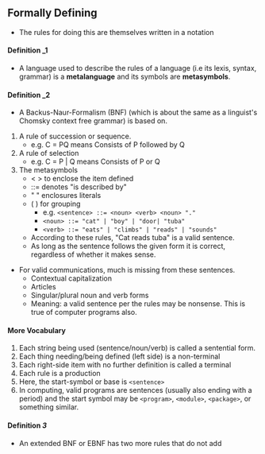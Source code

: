 ## Formally Defining
- The rules for doing this are themselves written in a notation
#### Definition _1
- A language used to describe the rules of a language (i.e its lexis, syntax, grammar) is a **metalanguage** and its symbols are **metasymbols**.
#### Definition _2
- A Backus-Naur-Formalism (BNF) (which is about the same as a linguist's Chomsky context free grammar) is based on.
1. A rule of succession or sequence.
	- e.g.    C = PQ    means Consists of P followed by Q
2. A rule of selection
	- e.g.    C = P | Q   means Consists of P or Q
3. The metasymbols
	- < >   to enclose the item defined
	- ::=    denotes "is described by"
	- "  "   enclosures literals
	- (  )    for grouping
		- e.g. `<sentence> ::= <noun> <verb> <noun> "."`
		-  `<noun> ::= "cat" | "boy" | "door| "tuba"`
		-  `<verb> ::= "eats" | "climbs" | "reads" | "sounds"`
	- According to these rules, "Cat reads tuba" is a valid sentence.
	- As long as the sentence follows the given form it is correct, regardless of whether it makes sense.
- For valid communications, much is missing from these sentences.
	- Contextual capitalization
	- Articles
	- Singular/plural noun and verb forms
	- Meaning: a valid sentence per the rules may be nonsense. This is true of computer programs also.
#### More Vocabulary
1. Each string being used (sentence/noun/verb) is called a sentential form.
2. Each thing needing/being defined (left side) is a non-terminal
3. Each right-side item with no further definition is called a terminal
4. Each rule is a production
5. Here, the start-symbol or base is `<sentence>`
6. In computing, valid programs are sentences (usually also ending with a period) and the start symbol may be `<program>`, `<module>`, `<package>`, or something similar.
#### Definition _3_
- An extended BNF or EBNF has two more rules that do not add 